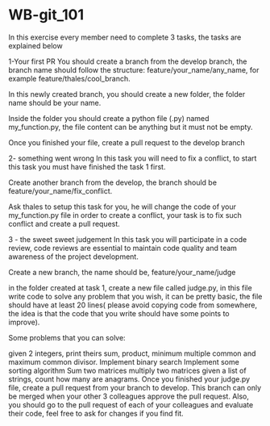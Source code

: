 # WB-git_101

In this exercise every member need to complete 3 tasks, the tasks are explained below

1-Your first PR
You should create a branch from the develop branch, the branch name should follow the structure: feature/your_name/any_name, for example feature/thales/cool_branch.

In this newly created branch, you should create a new folder, the folder name should be your name.

Inside the folder you should create a python file (.py) named my_function.py, the file content can be anything but it must not be empty.

Once you finished your file, create a pull request to the develop branch

2- something went wrong
In this task you will need to fix a conflict, to start this task you must have finished the task 1 first.

Create another branch from the develop, the branch should be feature/your_name/fix_conflict.

Ask thales to setup this task for you, he will change the code of your my_function.py file in order to create a conflict, your task is to fix such conflict and create a pull request.

3 - the sweet sweet judgement
In this task you will participate in a code review, code reviews are essential to maintain code quality and team awareness of the project development.

Create a new branch, the name should be, feature/your_name/judge

in the folder created at task 1, create a new file called judge.py, in this file write code to solve any problem that you wish, it can be pretty basic, the file should have at least 20 lines( please avoid copying code from somewhere, the idea is that the code that you write should have some points to improve).

Some problems that you can solve:

given 2 integers, print theirs sum, product, minimum multiple common and maximum common divisor.
Implement binary search
Implement some sorting algorithm
Sum two matrices
multiply two matrices
given a list of strings, count how many are anagrams.
Once you finished your judge.py file, create a pull request from your branch to develop. This branch can only be merged when your other 3 colleagues approve the pull request. Also, you should go to the pull request of each of your colleagues and evaluate their code, feel free to ask for changes if you find fit.